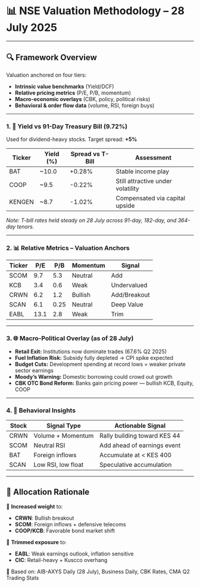 # 📊 NSE Valuation Methodology – 28 July 2025

---

## 🔍 Framework Overview

Valuation anchored on four tiers:  
- **Intrinsic value benchmarks** (Yield/DCF)
- **Relative pricing metrics** (P/E, P/B, momentum)
- **Macro-economic overlays** (CBK, policy, political risks)
- **Behavioral & order flow data** (volume, RSI, foreign buys)

---

### 1. 💸 Yield vs 91-Day Treasury Bill (9.72%)

Used for dividend-heavy stocks. Target spread: **+5%**

| Ticker   | Yield (%) | Spread vs T-Bill | Assessment                  |
|----------|-----------|------------------|-----------------------------|
| BAT      | ~10.0     | +0.28%           | Stable income play          |
| COOP     | ~9.5      | -0.22%           | Still attractive under volatility |
| KENGEN   | ~8.7      | -1.02%           | Compensated via capital upside |

*Note: T-bill rates held steady on 28 July across 91-day, 182-day, and 364-day tenors.*

---

### 2. 📊 Relative Metrics – Valuation Anchors

| Ticker | P/E  | P/B   | Momentum | Signal       |
|--------|------|--------|----------|--------------|
| SCOM   | 9.7  | 5.3    | Neutral  | Add          |
| KCB    | 3.4  | 0.6    | Weak     | Undervalued  |
| CRWN   | 6.2  | 1.2    | Bullish  | Add/Breakout |
| SCAN   | 6.1  | 0.25   | Neutral  | Deep Value   |
| EABL   | 13.1 | 2.8    | Weak     | Trim         |

---

### 3. 🌐 Macro-Political Overlay (as of 28 July)

- **Retail Exit:** Institutions now dominate trades (67.6% Q2 2025)
- **Fuel Inflation Risk:** Subsidy fully depleted → CPI spike expected
- **Budget Cuts:** Development spending at record lows = weaker private sector earnings
- **Moody’s Warning:** Domestic borrowing could crowd out growth
- **CBK OTC Bond Reform:** Banks gain pricing power — bullish KCB, Equity, COOP

---

### 4. 🧠 Behavioral Insights

| Stock   | Signal Type        | Actionable Signal               |
|---------|--------------------|---------------------------------|
| CRWN    | Volume + Momentum  | Rally building toward KES 44    |
| SCOM    | Neutral RSI        | Add ahead of earnings event     |
| BAT     | Foreign inflows    | Accumulate at < KES 400         |
| SCAN    | Low RSI, low float | Speculative accumulation        |

---

## 🧭 Allocation Rationale

🔼 **Increased weight** to:  
- **CRWN**: Bullish breakout  
- **SCOM**: Foreign inflows + defensive telecoms  
- **COOP/KCB**: Favorable bond market shift  

🔽 **Trimmed exposure** to:  
- **EABL**: Weak earnings outlook, inflation sensitive  
- **CIC**: Retail-heavy + Kuscco overhang  

📎 Based on: AIB-AXYS Daily (28 July), Business Daily, CBK Rates, CMA Q2 Trading Stats
